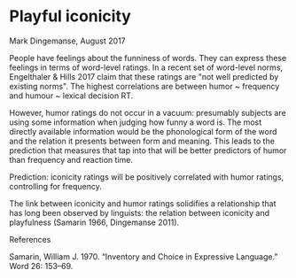 # Playful iconicity
Mark Dingemanse, August 2017

People have feelings about the funniness of words. They can express these feelings in terms of word-level ratings. In a recent set of word-level norms, Engelthaler & Hills 2017 claim that these ratings are "not well predicted by existing norms". The highest correlations are between humor ~ frequency and humour ~ lexical decision RT. 

However, humor ratings do not occur in a vacuum: presumably subjects are using some information when judging how funny a word is. The most directly available information would be the phonological form of the word and the relation it presents between form and meaning. This leads to the prediction that measures that tap into that will be better predictors of humor than frequency and reaction time.

Prediction: iconicity ratings will be positively correlated with humor ratings, controlling for frequency.

The link between iconicity and humor ratings solidifies a relationship that has long been observed by linguists: the relation between iconicity and playfulness (Samarin 1966, Dingemanse 2011).

References

Samarin, William J. 1970. “Inventory and Choice in Expressive Language.” Word 26: 153–69.

